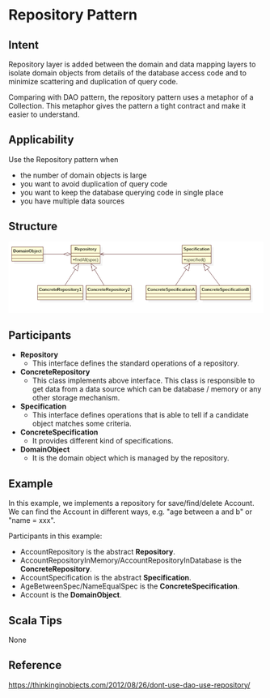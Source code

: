 # Repository Pattern


## Intent
Repository layer is added between the domain and data mapping layers to isolate domain objects from details of 
the database access code and to minimize scattering and duplication of query code.

Comparing with DAO pattern, the repository pattern uses a metaphor of a Collection. 
This metaphor gives the pattern a tight contract and make it easier to understand.


## Applicability
Use the Repository pattern when

* the number of domain objects is large
* you want to avoid duplication of query code
* you want to keep the database querying code in single place
* you have multiple data sources 


## Structure
![repository](./etc/repository.png)


## Participants
* **Repository**
    - This interface defines the standard operations of a repository.
* **ConcreteRepository**
    - This class implements above interface. This class is responsible to get data from a data source which can be database / memory or any other storage mechanism.
* **Specification**
    - This interface defines operations that is able to tell if a candidate object matches some criteria.
* **ConcreteSpecification**
    - It provides different kind of specifications.
* **DomainObject**
    - It is the domain object which is managed by the repository.


## Example
In this example, we implements a repository for save/find/delete Account. We can find the Account in different ways, 
e.g. "age between a and b" or "name = xxx".

Participants in this example:
* AccountRepository is the abstract **Repository**.
* AccountRepositoryInMemory/AccountRepositoryInDatabase is the **ConcreteRepository**.
* AccountSpecification is the abstract **Specification**.
* AgeBetweenSpec/NameEqualSpec is the **ConcreteSpecification**.
* Account is the **DomainObject**.


## Scala Tips
None


## Reference
https://thinkinginobjects.com/2012/08/26/dont-use-dao-use-repository/